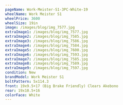 ```yaml
---
pageName: Work-Meister-S1-3PC-White-19
wheelName: Work Meister S1
wheelPrice: 3600
wheelSize: 19in
image: /images/blog/img_7577.jpg
extraImage1: /images/blog/img_7577.jpg
extraImage2: /images/blog/img_7585.jpg
extraImage3: /images/blog/img_7586.jpg
extraImage4: /images/blog/img_7584.jpg
extraImage5: /images/blog/img_7600.jpg
extraImage6: /images/blog/img_7593.jpg
extraImage7: /images/blog/img_7585.jpg
extraImage8: /images/blog/img_7589.jpg
extraImage9: /images/blog/img_7597.jpg
condition: New
brandModel: Work Meister S1
boltPattern: 5x114.3
front: 19x9.5+17 (Big Brake Friendly) Clears Akebono
rear: 19x10.5+16
colorFace: White
---
```

